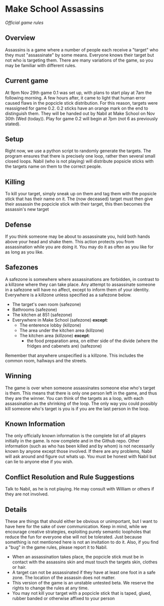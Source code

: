 # Make School Assassins
_Official game rules_

## Overview
Assassins is a game where a number of people each receive a "target" who they must "assassinate" by some means. Everyone knows their target but not who is targeting them. There are many variations of the game, so you may be familiar with different rules.

## Current game
At 9pm Nov 29th game 0.1 was set up, with plans to start play at 7am the following morning. A few hours after, it came to light that human error caused flaws in the popcicle stick distribution. For this reason, targets were reassigned for game 0.2. 0.2 sticks have an orange mark on the end to distinguish them. They will be handed out by Nabil at Make School on Nov 30th (Wed (today)). Play for game 0.2 will begin at 7pm (not 6 as previously stated).

## Setup
Right now, we use a python script to randomly generate the targets. The program ensures that there is precisely one loop, rather then several small closed loops. Nabil (who is not playing) will distribute popsicle sticks with the targets name on them to the correct people.

## Killing
To kill your target, simply sneak up on them and tag them with the popsicle stick that has their name on it. The (now deceased) target must then give their assassin the popcicle stick with their target, this then becomes the assassin's new target

## Defense
If you think someone may be about to assassinate you, hold both hands above your head and shake them. This action protects you from assassination while you are doing it. You may do it as often as you like for as long as you like.

## Safezones
A safezone is somewhere where assassinations are forbidden, in contrast to a killzone where they can take place. Any attempt to assassinate someone in a safezone will have no affect, except to inform them of your identity. Everywhere is a killzone unless specified as a safezone below.
* The target's own room (safezone)
* Bathrooms (safezone)
* The kitchen at 851 (safezone)
* Everywhere in Make School (safezone) __except__:
	* The enterence lobby (killzone)
	* The area under the kitchen area (killzone)
	* The kitchen area (killzone) __except__:
		* the food preparation area, on either side of the divide (where the fridges and cabenets are) (safezone)

Remember that anywhere unspecified is a killzone. This includes the common room, hallways and the streets.

## Winning
The game is over when someone assassinates someone else who's target is them. This means that there is only one person left in the game, and thus they are the winner. You can think of the targets as a loop, with each assassination as the shrinking of the loop. The only way you could possibly kill someone who's target is you is if you are the last person in the loop.

## Known Information
The only officially known information is the complete list of all players initially in the game. Is now complete and in the Github repo. Other information (such as who has been killed and by whom) is not necessarily known by anyone except those involved. If there are any problems, Nabil will ask around and figure out whats up. You must be honest with Nabil but can lie to anyone else if you wish.

## Conflict Resolution and Rule Suggestions
Talk to Nabil, as he is not playing. He may consult with William or others if they are not involved.

## Details
These are things that should either be obvious or unimportant, but I want to have here for the sake of over communication. Keep in mind, while we encourage creative strategies, exploiting purely semantic loopholes that reduce the fun for everyone else will not be tolerated. Just because something is not mentioned here is not an invitation to do it. Also, if you find a "bug" in the game rules, please report it to Nabil.
* When an assassination takes place, the popcicle stick must be in contact with the assassins skin and must touch the targets skin, clothes or hair.
* A target can not be assassinated if they have at least one foot in a safe zone. The location of the assassin does not matter.
* This version of the game is an unstable untested beta. We reserve the rights to change the rules at any time.
* You may not kill your target with a popcicle stick that is taped, glued, rubber banded or otherwise affixed to your person

